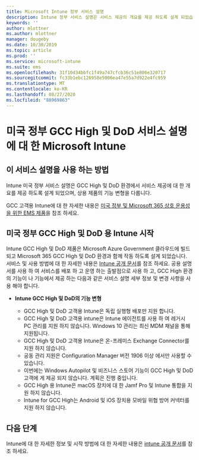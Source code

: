 ```yaml
---
title: Microsoft Intune 정부 서비스 설명
description: Intune 정부 서비스 설명은 서비스 제공의 개요를 제공 하도록 설계 되었습니다.
keywords: ''
author: mlottner
ms.author: mlottner
manager: dougeby
ms.date: 10/30/2019
ms.topic: article
ms.prod: ''
ms.service: microsoft-intune
ms.suite: ems
ms.openlocfilehash: 31f10d34bbfc1f49a747cfcb36c51e806e320717
ms.sourcegitcommit: fc33b1ebc126958e5006ea47e55a7d922e4fc959
ms.translationtype: MT
ms.contentlocale: ko-KR
ms.lasthandoff: 08/27/2020
ms.locfileid: "88969863"
---
```

# <a name="microsoft-intune-for-us-government-gcc-high-and-dod-service-description"></a>미국 정부 GCC High 및 DoD 서비스 설명에 대 한 Microsoft Intune

## <a name="how-to-use-this-service-description"></a>이 서비스 설명을 사용 하는 방법
Intune 미국 정부 서비스 설명은 GCC High 및 DoD 환경에서 서비스 제공에 대 한 개요를 제공 하도록 설계 되었으며, 상용 제품의 기능 변형을 다룹니다.

GCC 고객용 Intune에 대 한 자세한 내용은 [미국 정부 및 Microsoft 365 상호 운용성을 위한 EMS 제품](ems-govt-service-description.md#ems-offers-for-us-government-and-microsoft-365-interoperability)을 참조 하세요.

## <a name="get-started-with-intune-for-us-government-gcc-high-and-dod"></a>미국 정부 GCC High 및 DoD 용 Intune 시작

Intune GCC High 및 DoD 제품은 Microsoft Azure Government 클라우드에 빌드되고 Microsoft 365 GCC High 및 DoD 환경과 함께 작동 하도록 설계 되었습니다. 서비스 및 사용 방법에 대 한 자세한 내용은 [Intune 공개 문서](https://docs.microsoft.com/intune/)를 참조 하세요. 공용 설명서를 사용 하 여 서비스를 배포 하 고 운영 하는 출발점으로 사용 하 고, GCC High 환경의 기능이 나 기능에서 제공 하는 다음과 같은 서비스 설명 세부 정보 및 변경 사항을 사용 해야 합니다. 

- **Intune GCC High 및 DoD의 기능 변형**

  - GCC High 및 DoD 고객용 Intune은 독립 실행형 배포만 지원 합니다.
  - GCC High 및 DoD 고객용 intune은 Intune 에이전트를 사용 하 여 레거시 PC 관리를 지원 하지 않습니다. Windows 10 관리는 최신 MDM 채널을 통해 지원됩니다. 
  - GCC High 및 DoD 고객용 Intune은 온-프레미스 Exchange Connector를 지원 하지 않습니다. 
  - 공동 관리 지원은 Configuration Manager 버전 1906 이상 에서만 사용할 수 있습니다. 
  - 이번에는 Windows Autopilot 및 비즈니스 스토어 기능이 GCC High 및 DoD 고객에 게 제공 되지 않습니다. 계획은 진행 중입니다. 
  - GCC High 용 Intune은 macOS 장치에 대 한 Jamf Pro 및 Intune 통합을 지원 하지 않습니다.
  - Intune for GCC High는 Android 및 iOS 장치용 모바일 위협 방어 커넥터를 지원 하지 않습니다. 

## <a name="next-steps"></a>다음 단계
Intune에 대 한 자세한 정보 및 시작 방법에 대 한 자세한 내용은 [intune 공개 문서](https://docs.microsoft.com/intune/index)를 참조 하세요.

